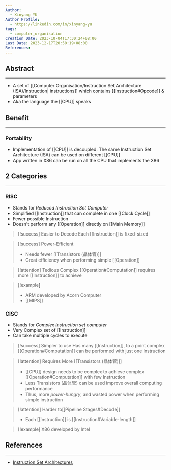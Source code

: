 ```yaml
---
Author:
  - Xinyang YU
Author Profile:
  - https://linkedin.com/in/xinyang-yu
tags:
  - computer_organisation
Creation Date: 2023-10-04T17:30:24+08:00
Last Date: 2023-12-17T20:50:19+08:00
References: 
---
```

## Abstract
---
- A set of [[Computer Organisation/Instruction Set Architecture (ISA)/Instruction| instructions]] which contains [[Instruction#Opcode]] & parameters
- Aka the language the [[CPU]] speaks

## Benefit
---
### Portability
- Implementation of [[CPU]] is decoupled. The same Instruction Set Architecture (ISA) can be used on different [[CPU]]
- App written in X86 can be run on all the CPU that implements the X86 


## 2 Categories
---
### RISC
- Stands for *Reduced Instruction Set Computer*
- Simplified [[Instruction]] that can complete in one [[Clock Cycle]]
- Fewer possible Instruction
- Doesn't perform any [[Operation]] directly on [[Main Memory]]
>[!success] Easier to Decode
>Each [[Instruction]] is fixed-sized

>[!success] Power-Efficient
>- Needs fewer [[Transistors (晶体管)]]
>- Great efficiency when performing simple [[Operation]]

>[!attention] Tedious
>Complex [[Operation#Computation]] requires more [[Instruction]] to achieve 

>[!example]
>- ARM developed by Acorn Computer
>- [[MIPS]]

### CISC
- Stands for *Complex instruction set computer*
- Very Complex set of [[Instruction]]
- Can take multiple cycles to execute

>[!success] Simpler to use
>Has many [[Instruction]], to a point complex [[Operation#Computation]] can be performed with just one Instruction

>[!attention] Requires More [[Transistors (晶体管)]]
>- [[CPU]] design needs to be complex to achieve complex [[Operation#Computation]] with few Instruction
>- Less Transistors (晶体管) can be used improve overall computing performance 
>- Thus, more *power-hungry*, and wasted power when performing simple instruction

>[!attention] Harder to[[Pipeline Stages#Decode]]
>- Each [[Instruction]] is [[Instruction#Variable-length]]


>[!example]
>X86 developed by Intel


## References
---
- [Instruction Set Architectures](https://youtu.be/1KTW32xSs_k)
